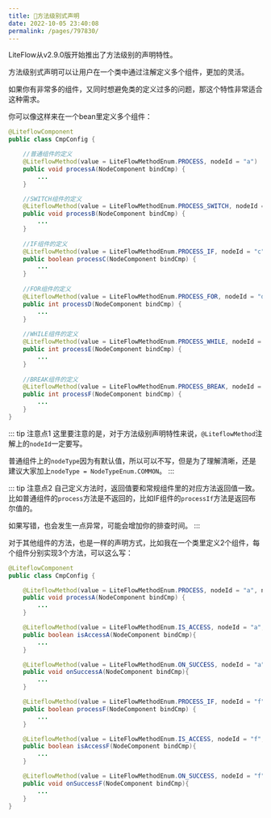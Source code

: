 ```yaml
---
title: 🥥方法级别式声明
date: 2022-10-05 23:40:08
permalink: /pages/797830/
---
```


LiteFlow从v2.9.0版开始推出了方法级别的声明特性。

方法级别式声明可以让用户在一个类中通过注解定义多个组件，更加的灵活。

如果你有非常多的组件，又同时想避免类的定义过多的问题，那这个特性非常适合这种需求。

你可以像这样来在一个bean里定义多个组件：

```java
@LiteflowComponent
public class CmpConfig {

    //普通组件的定义
    @LiteflowMethod(value = LiteFlowMethodEnum.PROCESS, nodeId = "a")
    public void processA(NodeComponent bindCmp) {
        ...
    }

    //SWITCH组件的定义
    @LiteflowMethod(value = LiteFlowMethodEnum.PROCESS_SWITCH, nodeId = "b", nodeType = NodeTypeEnum.SWITCH)
    public void processB(NodeComponent bindCmp) {
        ...
    }
    
    //IF组件的定义
    @LiteflowMethod(value = LiteFlowMethodEnum.PROCESS_IF, nodeId = "c", nodeType = NodeTypeEnum.IF)
    public boolean processC(NodeComponent bindCmp) {
        ...
    }
    
    //FOR组件的定义
    @LiteflowMethod(value = LiteFlowMethodEnum.PROCESS_FOR, nodeId = "d", nodeType = NodeTypeEnum.FOR)
    public int processD(NodeComponent bindCmp) {
        ...
    }
    
    //WHILE组件的定义
    @LiteflowMethod(value = LiteFlowMethodEnum.PROCESS_WHILE, nodeId = "e", nodeType = NodeTypeEnum.WHILE)
    public int processE(NodeComponent bindCmp) {
        ...
    }
    
    //BREAK组件的定义
    @LiteflowMethod(value = LiteFlowMethodEnum.PROCESS_BREAK, nodeId = "f", nodeType = NodeTypeEnum.BREAK)
    public int processF(NodeComponent bindCmp) {
        ...
    }
}
```

::: tip 注意点1
这里要注意的是，对于方法级别声明特性来说，`@LiteflowMethod`注解上的`nodeId`一定要写。

普通组件上的`nodeType`因为有默认值，所以可以不写，但是为了理解清晰，还是建议大家加上`nodeType = NodeTypeEnum.COMMON`。
:::

::: tip 注意点2
自己定义方法时，返回值要和常规组件里的对应方法返回值一致。比如普通组件的`process`方法是不返回的，比如IF组件的`processIf`方法是返回布尔值的。

如果写错，也会发生一点异常，可能会增加你的排查时间。
:::

对于其他组件的方法，也是一样的声明方式，比如我在一个类里定义2个组件，每个组件分别实现3个方法，可以这么写：

```java
@LiteflowComponent
public class CmpConfig {

    @LiteflowMethod(value = LiteFlowMethodEnum.PROCESS, nodeId = "a", nodeType = NodeTypeEnum.COMMON)
    public void processA(NodeComponent bindCmp) {
        ...
    }

    @LiteflowMethod(value = LiteFlowMethodEnum.IS_ACCESS, nodeId = "a", nodeType = NodeTypeEnum.COMMON)
    public boolean isAccessA(NodeComponent bindCmp){
        ...
    }

    @LiteflowMethod(value = LiteFlowMethodEnum.ON_SUCCESS, nodeId = "a", nodeType = NodeTypeEnum.COMMON)
    public void onSuccessA(NodeComponent bindCmp){
        ...
    }

    @LiteflowMethod(value = LiteFlowMethodEnum.PROCESS_IF, nodeId = "f", nodeType = NodeTypeEnum.IF)
    public boolean processF(NodeComponent bindCmp) {
        ...
    }

    @LiteflowMethod(value = LiteFlowMethodEnum.IS_ACCESS, nodeId = "f", nodeType = NodeTypeEnum.IF)
    public boolean isAccessF(NodeComponent bindCmp){
        ...
    }

    @LiteflowMethod(value = LiteFlowMethodEnum.ON_SUCCESS, nodeId = "f", nodeType = NodeTypeEnum.IF)
    public void onSuccessF(NodeComponent bindCmp){
        ...
    }
}
```

